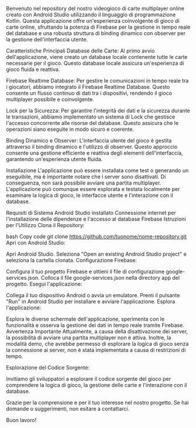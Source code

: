 
Benvenuto nel repository del nostro videogioco di carte multiplayer online creato con Android Studio utilizzando il linguaggio di programmazione Kotlin. Questa applicazione offre un'esperienza coinvolgente di gioco di carte online, sfruttando la potenza di Firebase per la gestione in tempo reale del database e una robusta struttura di binding dinamico con observer per la gestione dell'interfaccia utente.

Caratteristiche Principali
Database delle Carte: Al primo avvio dell'applicazione, viene creato un database locale contenente tutte le carte necessarie per il gioco. Questo database locale assicura un'esperienza di gioco fluida e reattiva.

Firebase Realtime Database: Per gestire le comunicazioni in tempo reale tra i giocatori, abbiamo integrato il Firebase Realtime Database. Questo consente un flusso continuo di dati tra i dispositivi, rendendo il gioco multiplayer possibile e coinvolgente.

Lock per la Sicurezza: Per garantire l'integrità dei dati e la sicurezza durante le transazioni, abbiamo implementato un sistema di Lock che gestisce l'accesso concorrente alle risorse del database. Questo assicura che le operazioni siano eseguite in modo sicuro e coerente.

Binding Dinamico e Observer: L'interfaccia utente del gioco è gestita attraverso il binding dinamico e l'utilizzo di observer. Questo approccio consente una gestione efficiente e reattiva degli elementi dell'interfaccia, garantendo un'esperienza utente fluida.

Installazione
L'applicazione può essere installata come test o generando un eseguibile, ma è importante notare che i server sono disattivati. Di conseguenza, non sarà possibile avviare una partita multiplayer. L'applicazione può comunque essere esplorata e testata localmente per esaminare la logica di gioco, le interfacce utente e l'interazione con il database.

Requisiti di Sistema
Android Studio installato
Connessione internet per l'installazione delle dipendenze e l'accesso al database Firebase
Istruzioni per l'Utilizzo
Clona il Repository:

bash
Copy code
git clone https://github.com/tuonome/nome-repository.git
Apri con Android Studio:

Apri Android Studio.
Seleziona "Open an existing Android Studio project" e seleziona la cartella clonata.
Configurazione Firebase:

Configura il tuo progetto Firebase e ottieni il file di configurazione google-services.json.
Colloca il file google-services.json nella directory app del progetto.
Esegui l'applicazione:

Collega il tuo dispositivo Android o avvia un emulatore.
Premi il pulsante "Run" in Android Studio per installare e avviare l'applicazione.
Esplora l'applicazione:

Esplora le diverse schermate dell'applicazione, sperimenta con le funzionalità e osserva la gestione dei dati in tempo reale tramite Firebase.
Avvertenza Importante
Attualmente, a causa della disattivazione dei server, la possibilità di avviare una partita multiplayer non è attiva. Inoltre, la modalità demo, che avrebbe permesso di esplorare la logica di gioco senza la connessione ai server, non è stata implementata a causa di restrizioni di tempo.

Esplorazione del Codice Sorgente:

Invitiamo gli sviluppatori a esplorare il codice sorgente del gioco per comprendere la logica di gioco, la gestione delle carte e l'interazione con il database.

Grazie per la comprensione e per il tuo interesse nel nostro progetto. Se hai domande o suggerimenti, non esitare a contattarci.

Buon lavoro!
